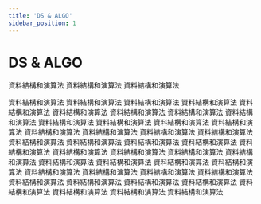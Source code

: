 ```yaml
---
title: 'DS & ALGO'
sidebar_position: 1
---
```


# DS & ALGO

資料結構和演算法
資料結構和演算法
資料結構和演算法

資料結構和演算法
資料結構和演算法
資料結構和演算法
資料結構和演算法
資料結構和演算法
資料結構和演算法
資料結構和演算法
資料結構和演算法
資料結構和演算法
資料結構和演算法
資料結構和演算法
資料結構和演算法
資料結構和演算法
資料結構和演算法
資料結構和演算法
資料結構和演算法
資料結構和演算法
資料結構和演算法
資料結構和演算法
資料結構和演算法
資料結構和演算法
資料結構和演算法
資料結構和演算法
資料結構和演算法
資料結構和演算法
資料結構和演算法
資料結構和演算法
資料結構和演算法
資料結構和演算法
資料結構和演算法
資料結構和演算法
資料結構和演算法
資料結構和演算法
資料結構和演算法
資料結構和演算法
資料結構和演算法
資料結構和演算法
資料結構和演算法
資料結構和演算法
資料結構和演算法
資料結構和演算法
資料結構和演算法
